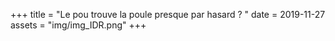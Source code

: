 +++
title = "Le pou trouve la poule presque par hasard ?  "
date = 2019-11-27
assets = "img/img_IDR.png"
+++